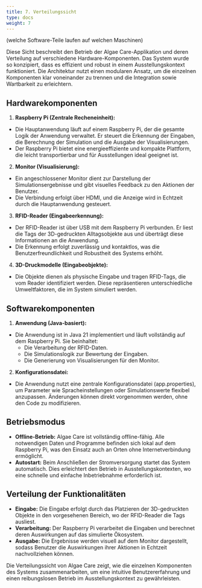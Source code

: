 ```yaml
---
title: 7. Verteilungssicht
type: docs
weight: 7
---
```

(welche Software-Teile laufen auf welchen Maschinen)

Diese Sicht beschreibt den Betrieb der Algae Care-Applikation und deren Verteilung auf verschiedene Hardware-Komponenten. Das System wurde so konzipiert, dass es effizient und robust in einem Ausstellungskontext funktioniert. Die Architektur nutzt einen modularen Ansatz, um die einzelnen Komponenten klar voneinander zu trennen und die Integration sowie Wartbarkeit zu erleichtern.

## Hardwarekomponenten
1. **Raspberry Pi (Zentrale Recheneinheit):**
- Die Hauptanwendung läuft auf einem Raspberry Pi, der die gesamte Logik der Anwendung verwaltet. Er steuert die Erkennung der Eingaben, die Berechnung der Simulation und die Ausgabe der Visualisierungen.
- Der Raspberry Pi bietet eine energieeffiziente und kompakte Plattform, die leicht transportierbar und für Ausstellungen ideal geeignet ist.
2. **Monitor (Visualisierung):**
- Ein angeschlossener Monitor dient zur Darstellung der Simulationsergebnisse und gibt visuelles Feedback zu den Aktionen der Benutzer.
- Die Verbindung erfolgt über HDMI, und die Anzeige wird in Echtzeit durch die Hauptanwendung gesteuert.
3. **RFID-Reader (Eingabeerkennung):**
- Der RFID-Reader ist über USB mit dem Raspberry Pi verbunden. Er liest die Tags der 3D-gedruckten Alltagsobjekte aus und überträgt diese Informationen an die Anwendung.
- Die Erkennung erfolgt zuverlässig und kontaktlos, was die Benutzerfreundlichkeit und Robustheit des Systems erhöht.
4. **3D-Druckmodelle (Eingabeobjekte):**
- Die Objekte dienen als physische Eingabe und tragen RFID-Tags, die vom Reader identifiziert werden. Diese repräsentieren unterschiedliche Umweltfaktoren, die im System simuliert werden.

## Softwarekomponenten
1. **Anwendung (Java-basiert):**
- Die Anwendung ist in Java 21 implementiert und läuft vollständig auf dem Raspberry Pi. Sie beinhaltet:
    - Die Verarbeitung der RFID-Daten.
    - Die Simulationslogik zur Bewertung der Eingaben.
    - Die Generierung von Visualisierungen für den Monitor.
2. **Konfigurationsdatei:**
- Die Anwendung nutzt eine zentrale Konfigurationsdatei (app.properties), um Parameter wie Spracheinstellungen oder Simulationswerte flexibel anzupassen. Änderungen können direkt vorgenommen werden, ohne den Code zu modifizieren.

## Betriebsmodus
- **Offline-Betrieb:** Algae Care ist vollständig offline-fähig. Alle notwendigen Daten und Programme befinden sich lokal auf dem Raspberry Pi, was den Einsatz auch an Orten ohne Internetverbindung ermöglicht.
- **Autostart:** Beim Anschließen der Stromversorgung startet das System automatisch. Dies erleichtert den Betrieb in Ausstellungskontexten, wo eine schnelle und einfache Inbetriebnahme erforderlich ist.

## Verteilung der Funktionalitäten
- **Eingabe:** Die Eingabe erfolgt durch das Platzieren der 3D-gedruckten Objekte in den vorgesehenen Bereich, wo der RFID-Reader die Tags ausliest.
- **Verarbeitung:** Der Raspberry Pi verarbeitet die Eingaben und berechnet deren Auswirkungen auf das simulierte Ökosystem.
- **Ausgabe:** Die Ergebnisse werden visuell auf dem Monitor dargestellt, sodass Benutzer die Auswirkungen ihrer Aktionen in Echtzeit nachvollziehen können.

Die Verteilungssicht von Algae Care zeigt, wie die einzelnen Komponenten des Systems zusammenarbeiten, um eine intuitive Benutzererfahrung und einen reibungslosen Betrieb im Ausstellungskontext zu gewährleisten.